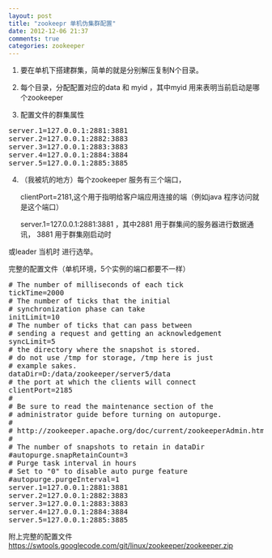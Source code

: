 ```yaml
---
layout: post
title: "zookeepr 单机伪集群配置"
date: 2012-12-06 21:37
comments: true
categories: zookeeper
---
```


1. 要在单机下搭建群集，简单的就是分别解压复制N个目录。

2. 每个目录，分配配置对应的data 和 myid ，其中myid 用来表明当前启动是哪个zookeeper

3. 配置文件的群集属性

<pre>
server.1=127.0.0.1:2881:3881
server.2=127.0.0.1:2882:3883
server.3=127.0.0.1:2883:3883
server.4=127.0.0.1:2884:3884
server.5=127.0.0.1:2885:3885
</pre>

4. （我被坑的地方）每个zookeeper 服务有三个端口，

	clientPort=2181,这个用于指明给客户端应用连接的端（例如java 程序访问就是这个端口）

    server.1=127.0.0.1:2881:3881 ，其中2881 用于群集间的服务器进行数据通讯，
	3881 用于群集刚启动时 

或leader 当机时 进行选举。

完整的配置文件（单机环境，5个实例的端口都要不一样）
<pre>
# The number of milliseconds of each tick
tickTime=2000
# The number of ticks that the initial 
# synchronization phase can take
initLimit=10
# The number of ticks that can pass between 
# sending a request and getting an acknowledgement
syncLimit=5
# the directory where the snapshot is stored.
# do not use /tmp for storage, /tmp here is just 
# example sakes.
dataDir=D:/data/zookeeper/server5/data
# the port at which the clients will connect
clientPort=2185
#
# Be sure to read the maintenance section of the 
# administrator guide before turning on autopurge.
#
# http://zookeeper.apache.org/doc/current/zookeeperAdmin.html#sc_maintenance
#
# The number of snapshots to retain in dataDir
#autopurge.snapRetainCount=3
# Purge task interval in hours
# Set to "0" to disable auto purge feature
#autopurge.purgeInterval=1
server.1=127.0.0.1:2881:3881
server.2=127.0.0.1:2882:3883
server.3=127.0.0.1:2883:3883
server.4=127.0.0.1:2884:3884
server.5=127.0.0.1:2885:3885
</pre>

附上完整的配置文件 https://swtools.googlecode.com/git/linux/zookeeper/zookeeper.zip
